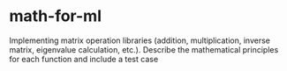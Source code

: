 # math-for-ml
Implementing matrix operation libraries (addition, multiplication, inverse matrix, eigenvalue calculation, etc.).  Describe the mathematical principles for each function and include a test case

